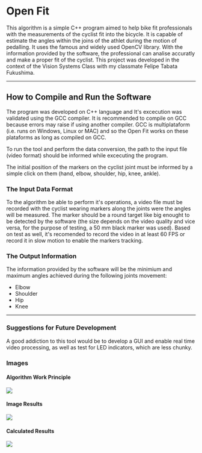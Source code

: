 Open Fit
==================

This algorithm is a simple C++ program aimed to help bike fit professionals with the measurements of the cyclist fit into the bicycle. It is capable of estimate the angles within the joins of the athlet during the motion of pedalling. It uses the famous and widely used OpenCV library. With the information provided by the software, the professional can analise accuratly and make a proper fit of the cyclist. This project was developed in the context of the Vision Systems Class with my classmate Felipe Tabata Fukushima.

---

## How to Compile and Run the Software

The program was developed on C++ language and It's excecution was validated using the GCC compiler. It is recommended to compile on GCC because errors may raise if using another compiler. 
GCC is multiplataform (i.e. runs on Windows, Linux or MAC) and so the Open Fit works on these plataforms as long as compiled on GCC. 

To run the tool and perform the data conversion, the path to the input file (video format) should be informed while excecuting the program.

The initial position of the markers on the cyclist joint must be informed by a simple click on them (hand, elbow, shoulder, hip, knee, ankle).

### The Input Data Format

To the algorithm be able to perform it's operations, a video file must be recorded with the cyclist wearing markers along the joints were the angles will be measured. The marker should be a round target like big enought to be detected by the software (the size depends on the video quality and vice versa, for the purpose of testing, a 50 mm black marker was used). Based on test as well, it's recomended to record the video in at least 60 FPS or record it in slow motion to enable the markers tracking. 

### The Output Information

The information provided by the software will be the minimium and maximum angles achieved during the following joints movement:

- Elbow 
- Shoulder
- Hip
- Knee

---

### Suggestions for Future Development

A good addiction to this tool would be to develop a GUI and enable real time video processing, as well as test for LED indicators, which are less chunky.

### Images

#### Algorithm Work Principle
<img src="https://github.com/rodrigojost/openFit/main/assets/software.png">

#### Image Results
<img src="https://github.com/rodrigojost/openFit/main/assets/imageResults.png">

#### Calculated Results
<img src="https://github.com/rodrigojost/openFit/main/assets/mathResults.png">
